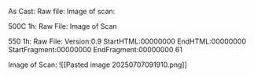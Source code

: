 As Cast:
Raw file:
Image of scan:

500C 1h:
Raw File:
Image of Scan

550 1h:
Raw File: Version:0.9 StartHTML:00000000 EndHTML:00000000 StartFragment:00000000 EndFragment:00000000 61
<!-- PUBLISH STOP -->
Image of Scan:
![[Pasted image 20250707091910.png]]
